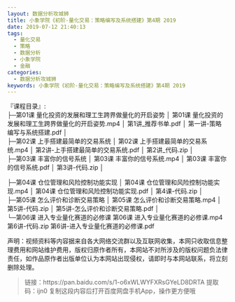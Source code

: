 ```yaml
---
layout: 数据分析攻城狮
title: 小象学院《初阶-量化交易：策略编写及系统搭建》第4期 2019
date: 2019-07-12 21:40:13
tags:
  - 量化交易
  - 策略
  - 数据分析
  - 小象学院
  - 金融
categories:
  - 数据分析攻城狮
keywords: 小象学院《初阶-量化交易：策略编写及系统搭建》第4期 2019   
---
```

『课程目录』:  
├─第01课 量化投资的发展和理工生跨界做量化的开启姿势
│      第01课 量化投资的发展和理工生跨界做量化的开启姿势.mp4
│      第1讲_推荐书单.pdf
│      第一讲-策略编写与系统搭建.pdf
│      
├─第02课 上手搭建最简单的交易系统
│      第02课 上手搭建最简单的交易系统.mp4
│      第2讲-上手搭建最简单的交易系统.pdf
│      第2讲_代码.zip
│      
├─第03课 丰富你的信号系统
│      第03课 丰富你的信号系统.mp4
│      第03课 丰富你的信号系统.pdf
│      第3讲-代码.zip
│
<!-- more -->        
├─第04课 仓位管理和风险控制功能实现
│      第04课 仓位管理和风险控制功能实现.mp4
│      第04课 仓位管理和风险控制功能实现.pdf
│      第4课-代码.zip
│      
├─第05课 怎么评价和诊断交易策略
│      第05课 怎么评价和诊断交易策略.mp4
│      第5讲-代码.zip
│      第5讲-怎么评价和诊断交易策略.pdf
│      
└─第06课 进入专业量化赛道的必修课
        第06课 进入专业量化赛道的必修课.mp4
        第6讲-代码.zip
        第6讲-进入专业量化赛道的必修课.pdf
<div class="post-copyright">
    <div class="post-copyright__author">
      <span class="post-copyright-meta">声明：视频资料等内容据来自各大网络交流群以及互联网收集，本网只收取信息整理费用和网站维护费用，版权归原作者所有，本网站不对所涉及的版权问题负法律责任，如作品原作者出版单位认为本网站出现侵权，请即时与本网站联系，将立刻删除处理。 </span>
    </div>
</div>

<blockquote class="blockquote-center">
链接：https://pan.baidu.com/s/1-o6xWLWYFXRsGYeLD8DRTA 
提取码：ijn0 
复制这段内容后打开百度网盘手机App，操作更方便哦
</blockquote>

